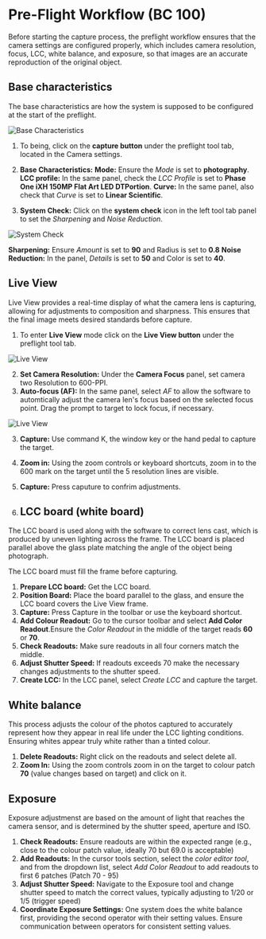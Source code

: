 # Pre-Flight Workflow (BC 100)

Before starting the capture process, the preflight workflow ensures that the camera settings are configured properly, which includes camera resolution, focus, LCC, white balance, and exposure, so that images are an accurate reproduction of the original object.

## Base characteristics
The base characteristics are how the system is supposed to be configured at the start of the preflight.

![Base Characteristics](https://github.com/Bluee21/Digitization-Playbook/blob/main/images/PreFlight_001.png)

1. To being, click on the **capture button** under the preflight tool tab, located in the Camera settings.
2. **Base Characteristics:**
**Mode:** Ensure the *Mode* is set to **photography**.
**LCC profile:** In the same panel, check the *LCC Profile* is set to **Phase One iXH 150MP Flat Art LED DTPortion**.
**Curve:** In the same panel, also check that *Curve* is set to **Linear Scientific**.

3. **System Check:** Click on the **system check** icon in the left tool tab panel to set the *Sharpening* and *Noise Reduction*.

![System Check](https://github.com/Bluee21/Digitization-Playbook/blob/main/images/PreFlight_002.png)

**Sharpening:** Ensure *Amount* is set to **90** and Radius is set to **0.8**
**Noise Reduction:** In the panel, *Details* is set to **50** and Color is set to **40**.

## Live View 
Live View provides a real-time display of what the camera lens is capturing, allowing for adjustments to composition and sharpness. This ensures that the final image meets desired standards before capture.

1. To enter **Live View** mode click on the **Live View button** under the preflight tool tab.

![Live View](https://github.com/Bluee21/Digitization-Playbook/blob/main/images/PreFlight_003.png)

2. **Set Camera Resolution:** Under the **Camera Focus** panel, set camera two Resolution to 600-PPI.
3. **Auto-focus (AF):** In the same panel, select *AF* to allow the software to automtically adjust the camera len's focus based on the selected focus point. Drag the prompt to target to lock focus, if necessary.

![Live View](https://github.com/Bluee21/Digitization-Playbook/blob/main/images/PreFlight_004.png)

3. **Capture:** Use command K, the window key or the hand pedal to capture the target.
4. **Zoom in:** Using the zoom controls or keyboard shortcuts, zoom in to the 600 mark on the target until the 5 resolution lines are visible.
5. **Capture:** Press caputure to confrim adjustments.


4. ## LCC board (white board) 
The LCC board is used along with the software to correct lens cast, which is produced by uneven lighting across the frame. The LCC board is placed parallel above the glass plate matching the angle of the object being photograph. 

The LCC board must fill the frame before capturing. 
1. **Prepare LCC board:** Get the LCC board.
3. **Position Board:** Place the board parallel to the glass, and ensure the LCC board covers the Live View frame. 
4. **Capture:** Press Capture in the toolbar or use the keyboard shortcut. 
5. **Add Colour Readout:** Go to the cursor toolbar and select **Add Color Readout**.Ensure the *Color Readout* in the middle of the target reads **60** or **70**. 
6. **Check Readouts:** Make sure readouts in all four corners match the middle.
7. **Adjust Shutter Speed:** If readouts exceeds 70 make the necessary changes adjustments to the shutter speed.
8. **Create LCC:** In the LCC panel, select *Create LCC* and capture the target.  

## White balance
This process adjusts the colour of the photos captured to accurately represent how they appear in real life under the LCC lighting conditions. Ensuring whites appear truly white rather than a tinted colour.

1. **Delete Readouts:** Right click on the readouts and select delete all.
2. **Zoom In:** Using the zoom controls zoom in on the target to colour patch **70** (value changes based on target) and click on it. 

## Exposure 
Exposure adjustmenst are based on the amount of light that reaches the camera sensor, and is determined by the shutter speed, aperture and ISO.

1. **Check Readouts:** Ensure readouts are within the expected range (e.g., close to the colour patch value, ideally 70 but 69.0 is acceptable)
2. **Add Readouts:** In the cursor tools section, select the *color editor tool*, and from the dropdown list, select *Add Color Readout* to add readouts to first 6 patches (Patch 70 - 95)
3. **Adjust Shutter Speed:** Navigate to the Exposure tool and change shutter speed to match the correct values, typically adjusting to 1/20 or 1/5 (trigger speed) 
4. **Coordinate Exposure Settings:** One system does the white balance first, providing the second operator with their setting values. Ensure communication between operators for consistent setting values. 

